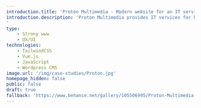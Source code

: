 ```yaml
---
introduction.title: 'Proton Multimedia - Modern website for an IT services provider.'
introduction.description: 'Proton Multimedia provides IT services for home and business clients. Our task was to deliver a high-quality website that reduces the time needed for users to find services and make contact.
'
type:
    - Strony www
    - UX/UI
technologies:
    - TailwindCSS
    - Vue.js
    - JavaScript
    - Wordpress CMS
image.url: '/img/case-studies/Proton.jpg'
homepage_hidden: false
public: false
draft: true
fallback: 'https://www.behance.net/gallery/105506995/Proton-Multimedia-IT-Services?tracking_source=search_projects_recommended%7Cwebo.agency'
---
```

